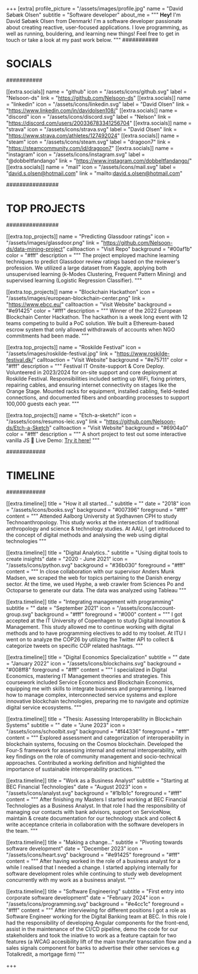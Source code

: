 +++
[extra]
profile_picture = "/assets/images/profile.jpg"
name = "David Søbæk Olsen"
subtitle = "Software developer"
about_me = """
**Hey!** I'm David Søbæk Olsen from Denmark! I'm a software developer passionate about creating reactive, user-focused applications. I love programming, as well as running, bouldering, and learning new things! Feel free to get in touch or take a look at my past work below.
"""
###########
# SOCIALS #
###########

[[extra.socials]]
name = "github"
icon = "/assets/icons/github.svg"
label = "Nelsoon-ds"
link = "https://github.com/Nelsoon-ds"
[[extra.socials]]
name = "linkedin"
icon = "/assets/icons/linkedin.svg"
label = "David Olsen"
link = "https://www.linkedin.com/in/davidolsen108/"
[[extra.socials]]
name = "discord"
icon = "/assets/icons/discord.svg"
label = "Nelson"
link = "https://discord.com/users/200336783341256704"
[[extra.socials]]
name = "strava"
icon = "/assets/icons/strava.svg"
label = "David Olsen"
link = "https://www.strava.com/athletes/127492024"
[[extra.socials]]
name = "steam"
icon = "/assets/icons/steam.svg"
label = "dragoon7"
link = "https://steamcommunity.com/id/dragoon7"
[[extra.socials]]
name = "instagram"
icon = "/assets/icons/instagram.svg"
label = "@dobbeltfandango"
link = "https://www.instagram.com/dobbeltfandango/"
[[extra.socials]]
name = "mail"
icon = "/assets/icons/mail.svg"
label = "david.s.olsen@hotmail.com"
link = "mailto:david.s.olsen@hotmail.com"

################
# TOP PROJECTS #
################

[[extra.top_projects]]
name = "Predicting Glassdoor ratings"
icon = "/assets/images/glassdoor.png"
link = "https://github.com/Nelsoon-ds/data-mining-project"
calltoaction = "Visit Repo"
background = "#00af1b"
color = "#fff"
description = """
The project employed machine learning techniques to predict Glassdoor review ratings based on the reviewer's profession. We utilized a large dataset from Kaggle, applying both unsupervised learning (k-Modes Clustering, Frequent Pattern Mining) and supervised learning (Logistic Regression Classifier).
"""

[[extra.top_projects]]
name = "Blockchain Hackathon"
icon = "/assets/images/european-blockchain-center.png"
link = "https://www.ebcc.eu/"
calltoaction = "Visit Website"
background = "#e91425"
color = "#fff"
description = """
Winner of the 2022 European Blockchain Center Hackathon. The hackathon is a week long event with 12 teams competing to build a PoC solution. 
We built a Ethereum-based escrow system that only allowed withdrawals of accounts when NGO commitments had been made.
"""

[[extra.top_projects]]
name = "Roskilde Festival"
icon = "/assets/images/roskilde-festival.jpg"
link = "https://www.roskilde-festival.dk/"
calltoaction = "Visit Website"
background = "#e75711"
color = "#fff"
description = """
Festival IT Onsite-support & Core Deploy.
Volunteered in 2023/2024 for on-site support and core deployment at Roskilde Festival. Responsibilities included setting up WiFi, fixing printers, repairing cables, and ensuring internet connectivity on stages like the Orange Stage. Mounted racks for equipment, installed cabling, field-tested connections, and documented fibers and onboarding processes to support 100,000 guests each year.
"""

[[extra.top_projects]]
name = "Etch-a-sketch!"
icon = "/assets/icons/resumos-leic.svg"
link = "https://github.com/Nelsoon-ds/Etch-a-Sketch"
calltoaction = "Visit Website"
background = "#6904a0"
color = "#fff"
description = """
A short project to test out some interactive vanilla JS 🚀 Live Demo: [Try it here!](https://nelsoon-ds.github.io/Etch-a-Sketch/)
"""

############
# TIMELINE #
############

[[extra.timeline]]
title = "How it all started..."
subtitle = ""
date = "2018"
icon = "/assets/icons/books.svg"
background = "#007396"
foreground = "#fff"
content = """
Attended Aalborg University at Sydhavnen CPH to study Technoanthropology. 
This study works at the intersection of traditional anthropology and science & technology studies. 
At AAU, I get introduced to the concept of digital methods and analysing the web using digital technologies
"""

[[extra.timeline]]
title = "Digital Analytics.."
subtitle = "Using digital tools to create insights"
date = "2020 - June 2021"
icon = "/assets/icons/python.svg"
background = "#36b030"
foreground = "#fff"
content = """
In close collaboration with our supervisor Anders Munk Madsen, we scraped the web for topics pertaining to the Danish energy sector.
At the time, we used Hyphe, a web crawler from Sciences Po and Octoparse to generate our data. The data was analyzed using Tableau
"""

[[extra.timeline]]
title = "Integrating management with programming"
subtitle = ""
date = "September 2021"
icon = "/assets/icons/account-group.svg"
background = "#fff"
foreground = "#000"
content = """
I got accepted at the IT University of Copenhagen to study Digital Innovation & Management. 
This study allowed me to continue working with digital methods and to have programming electives to add to my toolset. 
At ITU I went on to analyze the COP26 by utilizing the Twitter API to collect & categorize tweets on specific COP related hashtags.
"""

[[extra.timeline]]
title = "Digital Economics Specialization"
subtitle = ""
date = "January 2022"
icon = "/assets/icons/blockchains.svg"
background = "#008ff8"
foreground = "#fff"
content = """
I specialized in Digital Economics, mastering IT Management theories and strategies. This coursework included Service Economics and Blockchain Economics, equipping me with skills to integrate business and programming. I learned how to manage complex, interconnected service systems and explore innovative blockchain technologies, preparing me to navigate and optimize digital service ecosystems.
"""

[[extra.timeline]]
title = "Thesis: Assessing Interoperability in Blockchain Systems"
subtitle = ""
date = "June 2023"
icon = "/assets/icons/schoolbit.svg"
background = "#f44336"
foreground = "#fff"
content = """
Explored assessment and categorization of interoperability in blockchain systems, focusing on the Cosmos blockchain. Developed the Four-S framework for assessing internal and external interoperability, with key findings on the role of community management and socio-technical approaches. Contributed a working definition and highlighted the importance of sustainable interoperability practices.
"""

[[extra.timeline]]
title = "Work as a Business Analyst"
subtitle = "Starting at BEC Financial Technologies"
date = "August 2023"
icon = "/assets/icons/analyst.svg"
background = "#1b1b1c"
foreground = "#fff"
content = """
After finishing my Masters I started working at BEC Financial Technologies as a Business Analyst. In that role I had the responsibility of
managing our contacts with bank advisors, support on ServiceNow, maintain & create documentation for our technology stack and collect & write
acceptance criteria in collaboration with the software developers in the team.
"""

[[extra.timeline]]
title = "Making a change..."
subtitle = "Pivoting towards software development"
date = "December 2023"
icon = "/assets/icons/heart.svg"
background = "#e91425"
foreground = "#fff"
content = """
After having worked in the role of a business analyst for a while I realised that I needed a change. 
I started applying internally for software development roles while continuing to study web development concurrently with my 
work as a business analyst.
"""

[[extra.timeline]]
title = "Software Engineering"
subtitle = "First entry into corporate software development"
date = "February 2024"
icon = "/assets/icons/programming.svg"
background = "#e4cc1c"
foreground = "#fff"
content = """
After interviewing for different positions I got a role as Software Engineer working for the Digital Banking team at
BEC. In this role I had the responsibility of developing Angular components for the front-end, assist in the maintenance of the CI/CD pipeline, demo the code for our stakeholders and took the iniative to work as a feature captain for two features (a WCAG accesibility lift of the main transfer transcation flow and a sales signals component for banks to advertise their other services e.g Totalkredit, a mortgage firm) 
"""

+++
